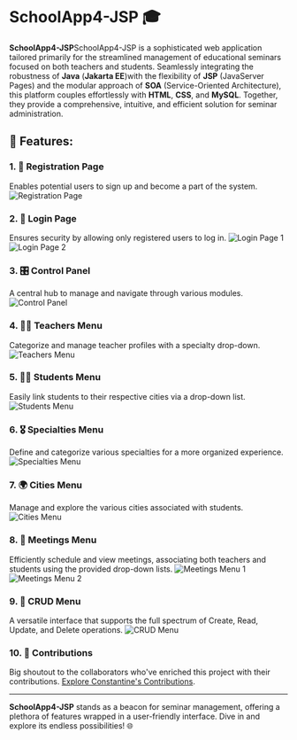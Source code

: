 # SchoolApp4-JSP 🎓

**SchoolApp4-JSP**SchoolApp4-JSP is a sophisticated web application tailored primarily for the streamlined management of educational seminars focused on both teachers and students. Seamlessly integrating the robustness of **Java** (**Jakarta EE**)with the flexibility of **JSP** (JavaServer Pages) and the modular approach of **SOA** (Service-Oriented Architecture), this platform couples effortlessly with **HTML**, **CSS**, and **MySQL**. Together, they provide a comprehensive, intuitive, and efficient solution for seminar administration.
## 🚀 Features:

### 1. 📝 Registration Page
Enables potential users to sign up and become a part of the system.
![Registration Page](https://github.com/billmazio/schoolapp4-jsp/assets/116730698/19a60f28-4a04-42d5-bdb0-c9cd18171049.png)

### 2. 🔐 Login Page 
Ensures security by allowing only registered users to log in.
![Login Page 1](https://github.com/billmazio/schoolapp4-jsp/assets/116730698/90967e32-8f4c-429f-92a9-6aa742bb1b74.png)
![Login Page 2](https://github.com/billmazio/schoolapp4-jsp/assets/116730698/fa82a227-be3b-4a0a-93ca-c52eae013765.png)

### 3. 🎛️ Control Panel
A central hub to manage and navigate through various modules.
![Control Panel](https://github.com/billmazio/schoolapp4-jsp/assets/116730698/e85a7696-2ff0-40cb-8390-6668979d5347.png)

### 4. 🧑‍🏫 Teachers Menu
Categorize and manage teacher profiles with a specialty drop-down.
![Teachers Menu](https://github.com/billmazio/schoolapp4-jsp/assets/116730698/01c7add9-f1e6-4b24-a019-8d12a9669d4a.png)

### 5. 🧑‍🎓 Students Menu
Easily link students to their respective cities via a drop-down list.
![Students Menu](https://github.com/billmazio/schoolapp4-jsp/assets/116730698/e2b71a95-4959-478d-a36a-fa1d12324da6.png)

### 6. 🎖️ Specialties Menu
Define and categorize various specialties for a more organized experience.
![Specialties Menu](https://github.com/billmazio/schoolapp4-jsp/assets/116730698/b45d93c8-d0bf-4aa6-954e-6c6b40e21a06.png)

### 7. 🌍 Cities Menu
Manage and explore the various cities associated with students.
![Cities Menu](https://github.com/billmazio/schoolapp4-jsp/assets/116730698/0b2bf7a6-d879-49c1-a11a-f21a4281b73e.png)

### 8. 📅 Meetings Menu
Efficiently schedule and view meetings, associating both teachers and students using the provided drop-down lists.
![Meetings Menu 1](https://github.com/billmazio/schoolapp4-jsp/assets/116730698/68c69da7-bce8-4cd3-b529-a60cade996e7.png)
![Meetings Menu 2](https://github.com/billmazio/schoolapp4-jsp/assets/116730698/ad250c64-8848-49c0-87c2-9d418e5d18a4.png)

### 9. 🔄 CRUD Menu
A versatile interface that supports the full spectrum of Create, Read, Update, and Delete operations.
![CRUD Menu](https://github.com/billmazio/schoolapp4-jsp/assets/116730698/1d4c9ed8-fb92-4951-b5dc-0643b16e127a.png)

### 10. 🤝 Contributions
Big shoutout to the collaborators who've enriched this project with their contributions. [Explore Constantine's Contributions](https://github.com/ConstantineVac).

---

**SchoolApp4-JSP** stands as a beacon for seminar management, offering a plethora of features wrapped in a user-friendly interface. Dive in and explore its endless possibilities! 🌐

